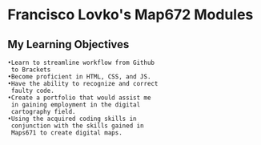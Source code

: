 # Francisco Lovko's Map672 Modules
## My Learning Objectives
    •Learn to streamline workflow from Github
     to Brackets
    •Become proficient in HTML, CSS, and JS.
    •Have the ability to recognize and correct
     faulty code.
    •Create a portfolio that would assist me
     in gaining employment in the digital 
     cartography field.
    •Using the acquired coding skills in 
     conjunction with the skills gained in 
     Maps671 to create digital maps.